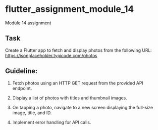 # flutter_assignment_module_14

Module 14 assignment

## Task

Create a Flutter app to fetch and display photos from the following URL: 
https://jsonplaceholder.typicode.com/photos

## Guideline:

1. Fetch photos using an HTTP GET request from the provided API endpoint.


2. Display a list of photos with titles and thumbnail images.


3. On tapping a photo, navigate to a new screen displaying the full-size image, title, and ID.


4. Implement error handling for API calls.
